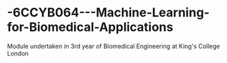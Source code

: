 # -6CCYB064---Machine-Learning-for-Biomedical-Applications
Module undertaken in 3rd year of Biomedical Engineering at King's College London
